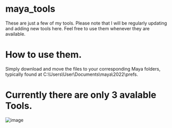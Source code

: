 # maya_tools
These are just a few of my tools. Please note that I will be regularly updating and adding new tools here. Feel free to use them whenever they are available.

# How to use them.
Simply download and move the files to your corresponding Maya folders, typically found at C:\Users\User\Documents\maya\2022\prefs.

# Currently there are only 3 avalable Tools.
![image](https://github.com/satheeskumar26/maya_tools/assets/64676832/0bea73bf-c889-4496-a6b3-77499d1a389e)

